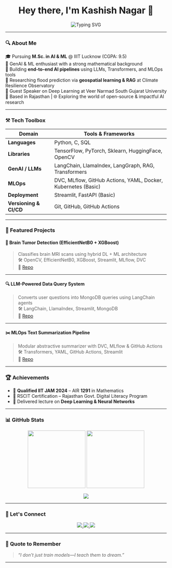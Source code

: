 <h1 align="center">Hey there, I'm Kashish Nagar 👋</h1>
<p align="center">
  <img src="https://readme-typing-svg.herokuapp.com?font=Fira+Code&size=22&duration=3000&pause=1000&color=58A6FF&center=true&vCenter=true&width=800&lines=GenAI+Engineer+%7C+ML+Researcher+%7C+MLOps+Specialist;Turning+Data+into+Impactful+AI+Solutions;Open+Source+%E2%9D%A4+%7C+Deploying+Dreams+%E2%9C%A8" alt="Typing SVG" />
</p>

---

### 🔍 About Me

🎓 Pursuing **M.Sc. in AI & ML** @ IIIT Lucknow (CGPA: 9.5)  
🧠 GenAI & ML enthusiast with a strong mathematical background  
🚀 Building **end-to-end AI pipelines** using LLMs, Transformers, and MLOps tools  
🧪 Researching flood prediction via **geospatial learning & RAG** at Climate Resilience Observatory  
🎤 Guest Speaker on Deep Learning at Veer Narmad South Gujarat University  
📍 Based in Rajasthan | 🌐 Exploring the world of open-source & impactful AI research  

---

### ⚒️ Tech Toolbox

| Domain | Tools & Frameworks |
|--------|--------------------|
| **Languages** | Python, C, SQL |
| **Libraries** | TensorFlow, PyTorch, Sklearn, HuggingFace, OpenCV |
| **GenAI / LLMs** | LangChain, LlamaIndex, LangGraph, RAG, Transformers |
| **MLOps** | DVC, MLflow, GitHub Actions, YAML, Docker, Kubernetes (Basic) |
| **Deployment** | Streamlit, FastAPI (Basic) |
| **Versioning & CI/CD** | Git, GitHub, GitHub Actions |

---

### 🚀 Featured Projects

#### 🧠 Brain Tumor Detection (EfficientNetB0 + XGBoost)  
> Classifies brain MRI scans using hybrid DL + ML architecture  
> 🛠️ OpenCV, EfficientNetB0, XGBoost, Streamlit, MLflow, DVC  
🔗 [Repo](https://github.com/Kashish245/Brain-Tumor-Detection-using-Hybrid-DL-Model)

---

#### 🔍 LLM-Powered Data Query System  
> Converts user questions into MongoDB queries using LangChain agents  
> 🛠️ LangChain, LlamaIndex, Streamlit, MongoDB  
🔗 [Repo](https://github.com/Kashish245/Automated_Data_Query_System_with_Offline_LLM)

---

#### ✂️ MLOps Text Summarization Pipeline  
> Modular abstractive summarizer with DVC, MLflow & GitHub Actions  
> 🛠️ Transformers, YAML, GitHub Actions, Streamlit  
🔗 [Repo](https://github.com/Kashish245/MLOPS_Complete_ML_Pipeline)

---

### 🏆 Achievements

- 🥇 **Qualified IIT JAM 2024** – AIR **1291** in Mathematics  
- 📜 RSCIT Certification – Rajasthan Govt. Digital Literacy Program  
- 🎤 Delivered lecture on **Deep Learning & Neural Networks**  

---

### 📊 GitHub Stats

<p align="center">
  <img src="https://github-readme-stats.vercel.app/api?username=Kashish245&show_icons=true&theme=radical" height="180"/>
  <img src="https://github-readme-streak-stats.herokuapp.com?user=Kashish245&theme=radical&date_format=M%20j%5B%2C%20Y%5D" height="180"/>
</p>
<p align="center">
  <img src="https://github-readme-stats.vercel.app/api/top-langs/?username=Kashish245&layout=compact&theme=radical"/>
</p>

---

### 🤝 Let's Connect

<p align="center">
  <a href="https://www.linkedin.com/in/kashish-nagar-68560b324/" target="_blank">
    <img src="https://img.shields.io/badge/LinkedIn-blue?style=for-the-badge&logo=linkedin" />
  </a>
  <a href="mailto:nagarkashish2024@gmail.com">
    <img src="https://img.shields.io/badge/Gmail-red?style=for-the-badge&logo=gmail" />
  </a>
  <a href="https://github.com/Kashish245" target="_blank">
    <img src="https://img.shields.io/badge/GitHub-000?style=for-the-badge&logo=github" />
  </a>
</p>

---

### 🧠 Quote to Remember
> _“I don’t just train models—I teach them to dream.”_

---

